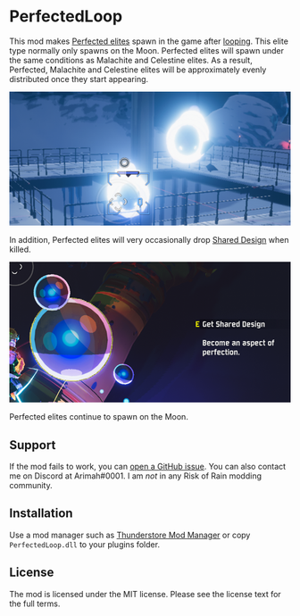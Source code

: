 # PerfectedLoop

This mod makes [Perfected elites][perfected] spawn in the game after [looping][]. This elite type normally only spawns on the Moon. Perfected elites will spawn under the same conditions as Malachite and Celestine elites. As a result, Perfected, Malachite and Celestine elites will be approximately evenly distributed once they start appearing.

![Perfected wisps facing the player](https://github.com/arimah/PerfectedLoop/blob/master/perfected_wisps.png?raw=true "Perfected wisps")

In addition, Perfected elites will very occasionally drop [Shared Design][] when killed.

![Shared Design item as a pickup](https://github.com/arimah/PerfectedLoop/blob/master/shared_design.png?raw=true "Shared Design")

Perfected elites continue to spawn on the Moon.

## Support

If the mod fails to work, you can [open a GitHub issue][issue]. You can also contact me on Discord at Arimah#0001. I am _not_ in any Risk of Rain modding community.

## Installation

Use a mod manager such as [Thunderstore Mod Manager][r2mm] or copy `PerfectedLoop.dll` to your plugins folder.

## License

The mod is licensed under the MIT license. Please see the license text for the full terms.

[perfected]: https://riskofrain2.fandom.com/wiki/Monsters#Perfected
[looping]: https://riskofrain2.fandom.com/wiki/Environments#Looping
[Shared Design]: https://riskofrain2.fandom.com/wiki/Shared_Design
[issue]: https://github.com/arimah/PerfectedLoop/issues/new
[r2mm]: https://www.overwolf.com/app/Thunderstore-Thunderstore_Mod_Manager
